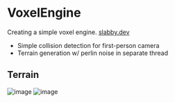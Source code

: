 # VoxelEngine
Creating a simple voxel engine. [slabby.dev](https://www.slabby.dev/blog/2023-12-24-start-voxelengine)

- Simple collision detection for first-person camera
- Terrain generation w/ perlin noise in separate thread

## Terrain
![image](https://github.com/user-attachments/assets/07f8aac9-d55e-453b-8a73-696a7819260e)
![image](https://github.com/user-attachments/assets/50e71303-a8bf-46cb-841a-a927f369884d)
